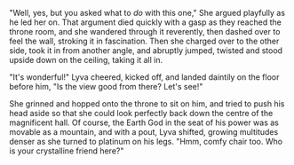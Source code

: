"Well, yes, but you asked what to *do* with this one," She argued playfully as he led her on. That argument died quickly with a gasp as they reached the throne room, and she wandered through it reverently, then dashed over to feel the wall, stroking it in fascination. Then she charged over to the other side, took it in from another angle, and abruptly jumped, twisted and stood upside down on the ceiling, taking it all in.     

"It's wonderful!" Lyva cheered, kicked off, and landed daintily on the floor before him, "Is the view good from there? Let's see!"     

She grinned and hopped onto the throne to sit on him, and tried to push his head aside so that she could look perfectly back down the centre of the magnificent hall. Of course, the Earth God in the seat of his power was as movable as a mountain, and with a pout, Lyva shifted, growing multitudes denser as she turned to platinum on his legs. "Hmm, comfy chair too. Who is your crystalline friend here?"